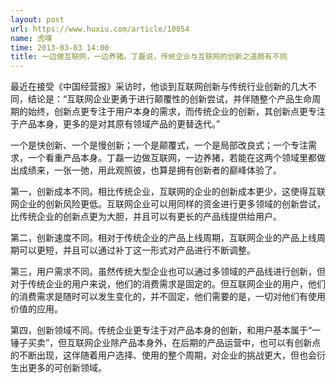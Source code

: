 ```yaml
---
layout: post
url: https://www.huxiu.com/article/10854
name: 虎嗅
time: 2013-03-03 14:00
title: 一边做互联网，一边养猪。丁磊说，传统企业与互联网的创新之道颇有不同
---
```

最近在接受《中国经营报》采访时，他谈到互联网创新与传统行业创新的几大不同，结论是：“互联网企业更勇于进行颠覆性的创新尝试，并伴随整个产品生命周期的始终，创新点更专注于用户本身的需求，而传统企业的创新，其创新点更专注于产品本身，更多的是对其原有领域产品的更替迭代。”

一个是快创新、一个是慢创新；一个是颠覆式，一个是局部改良式；一个专注需求，一个看重产品本身。丁磊一边做互联网，一边养猪，若能在这两个领域里都做出成绩来，一张一弛，用此观照彼，也算是拥有创新者的巅峰体验了。

第一，创新成本不同。相比传统企业，互联网的企业的创新成本更少，这使得互联网企业的创新风险更低。互联网企业可以用同样的资金进行更多领域的创新尝试，比传统企业的创新点更为大胆，并且可以有更长的产品线提供给用户。

第二，创新速度不同。相对于传统企业的产品上线周期，互联网企业的产品上线周期可以更短，并且可以通过补丁这一形式对产品进行不断调整。

第三，用户需求不同。虽然传统大型企业也可以通过多领域的产品线进行创新，但对于传统企业的用户来说，他们的消费需求是固定的。但互联网企业的用户，他们的消费需求是随时可以发生变化的，并不固定，他们需要的是，一切对他们有使用价值的应用。

第四，创新领域不同。传统企业更专注于对产品本身的创新，和用户基本属于“一锤子买卖”，但互联网企业除产品本身外，在后期的产品运营中，也可以有创新点的不断出现，这伴随着用户选择、使用的整个周期，对企业的挑战更大，但也会衍生出更多的可创新领域。

